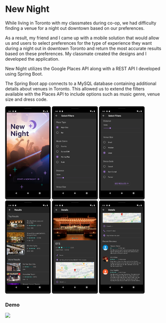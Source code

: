 # New Night

While living in Toronto with my classmates during co-op, we had difficulty finding a venue for a night out downtown based on our preferences.

As a result, my friend and I came up with a mobile solution that would allow us and users to select preferences for the type of experience they want during a night out in downtown Toronto and return the most accurate results based on these preferences. My classmate created the designs and I developed the application.

New Night utilizes the Google Places API along with a REST API I developed using Spring Boot. 

The Spring Boot app connects to a MySQL database containing additional details about venues in Toronto.
This allowed us to extend the filters available with the Places API to include options such as music genre, venue size and dress code.

<p align="left">
  <img src="https://github.com/haydnwiese/Personal-Website/blob/master/src/resources/projects/new_night/newNightWelcome.png" height="300">
  <img src="https://github.com/haydnwiese/Personal-Website/blob/master/src/resources/projects/new_night/newNightFilters1.png" height="300">
  <img src="https://github.com/haydnwiese/Personal-Website/blob/master/src/resources/projects/new_night/newNightFilters2.png" height="300">
  <img src="https://github.com/haydnwiese/Personal-Website/blob/master/src/resources/projects/new_night/newNightResults.png" height="300">
  <img src="https://github.com/haydnwiese/Personal-Website/blob/master/src/resources/projects/new_night/newNightDetails1.png" height="300">
  <img src="https://github.com/haydnwiese/Personal-Website/blob/master/src/resources/projects/new_night/newNightDetails2.png" height="300">
</p>

<h3>Demo</h3>
<img src="https://github.com/haydnwiese/Personal-Website/blob/master/src/resources/projects/new_night/demo.gif" height="500">
